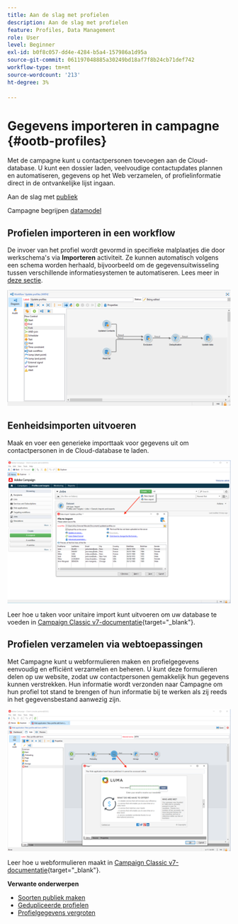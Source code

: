 ```yaml
---
title: Aan de slag met profielen
description: Aan de slag met profielen
feature: Profiles, Data Management
role: User
level: Beginner
exl-id: b0f8c057-dd4e-4284-b5a4-157986a1d95a
source-git-commit: 061197048885a30249bd18af7f8b24cb71def742
workflow-type: tm+mt
source-wordcount: '213'
ht-degree: 3%

---
```


# Gegevens importeren in campagne {#ootb-profiles}

Met de campagne kunt u contactpersonen toevoegen aan de Cloud-database. U kunt een dossier laden, veelvoudige contactupdates plannen en automatiseren, gegevens op het Web verzamelen, of profielinformatie direct in de ontvankelijke lijst ingaan.

Aan de slag met [publiek](audiences.md)

Campagne begrijpen [datamodel](../dev/datamodel.md)

## Profielen importeren in een workflow

De invoer van het profiel wordt gevormd in specifieke malplaatjes die door werkschema&#39;s via **Importeren** activiteit. Ze kunnen automatisch volgens een schema worden herhaald, bijvoorbeeld om de gegevensuitwisseling tussen verschillende informatiesystemen te automatiseren. Lees meer in [deze sectie](../../automation/workflow/recurring-import-workflow.md).

![](assets/import-wf.png)


## Eenheidsimporten uitvoeren

Maak en voer een generieke importtaak voor gegevens uit om contactpersonen in de Cloud-database te laden.

![](assets/new-import.png)

Leer hoe u taken voor unitaire import kunt uitvoeren om uw database te voeden in [Campaign Classic v7-documentatie](https://experienceleague.adobe.com/docs/campaign-classic/using/getting-started/importing-and-exporting-data/generic-imports-exports/about-generic-imports-exports.html){target="_blank"}.

## Profielen verzamelen via webtoepassingen

Met Campagne kunt u webformulieren maken en profielgegevens eenvoudig en efficiënt verzamelen en beheren. U kunt deze formulieren delen op uw website, zodat uw contactpersonen gemakkelijk hun gegevens kunnen verstrekken. Hun informatie wordt verzonden naar Campagne om hun profiel tot stand te brengen of hun informatie bij te werken als zij reeds in het gegevensbestand aanwezig zijn.

![](assets/web-form-page.png)

Leer hoe u webformulieren maakt in [Campaign Classic v7-documentatie](https://experienceleague.adobe.com/docs/campaign-classic/using/designing-content/web-forms/about-web-forms.html){target="_blank"}.

**Verwante onderwerpen**

* [Soorten publiek maken](audiences.md)
* [Gedupliceerde profielen](../../automation/workflow/deduplication-merge.md)
* [Profielgegevens vergroten](../../automation/workflow/enrich-data.md)

